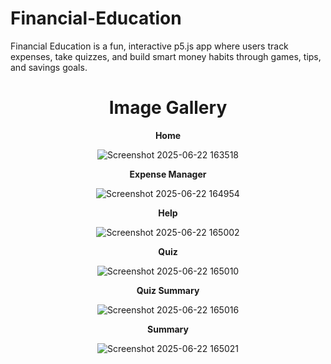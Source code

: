 # Financial-Education
Financial Education is a fun, interactive p5.js app where users track expenses, take quizzes, and build smart money habits through games, tips, and savings goals.
<div align="center">

# Image Gallery

**Home**

![Screenshot 2025-06-22 163518](https://github.com/user-attachments/assets/93c64d14-d119-44a2-82fa-528517d04b0b)


**Expense Manager**

![Screenshot 2025-06-22 164954](https://github.com/user-attachments/assets/a003b594-75f2-48b2-a1e2-032de314d7ee)


**Help**

![Screenshot 2025-06-22 165002](https://github.com/user-attachments/assets/cb3f974d-c321-4a70-977d-7a029aaac8d0)


**Quiz**

![Screenshot 2025-06-22 165010](https://github.com/user-attachments/assets/511563fd-2980-46c3-a7cb-d8fce4aa00a1)


**Quiz Summary**

![Screenshot 2025-06-22 165016](https://github.com/user-attachments/assets/cca74340-7dc6-4a34-b758-43a72db6d609)


**Summary**

![Screenshot 2025-06-22 165021](https://github.com/user-attachments/assets/77b2ee92-d033-4fb6-9c81-0cc86056f059)

</div>
